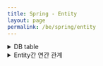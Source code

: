 ```yaml
---
title: Spring - Entity
layout: page
permalink: /be/spring/entity
---
```



<details>
<summary>DB table</summary>
<div markdown="1">

---
**테이블간 연관 관계**
고객 테이블과 음식 테이블이 있을때,
고객이 음식을 주문하면, 주문 정보는 어느 테이블에 들어가는가?
정답은 "중간 테이블이 필요하다" 이다.

- 고객 테이블의 경우<br>
  한명의 고객이 여러 음식을 주문할 수 있다. -> 고객:음식=1:N
  Kim이 불고기 피자(1), 포테이토 피자(2)를 주문하면 고객 테이블에 다음과 같이 저장된다.


{% highlight ruby %}
INSERT INTO users (name, food_id) VALUES ('Kim', 1);
INSERT INTO users (name, food_id) VALUES ('Kim', 2);
{% endhighlight %}


이 경우 Kim이라는 고객이 중복 생성되어 id를 1,2를 할당받는 문제가 생긴다.

- 음식 테이블의 경우<br>
  하나의 음식은 여러 고객에게 주문될 수 있다. 음식:고객=1:N
  후라이트 치킨이 1,2번 고객에게 주문되면 음식 테이블에 다음과 같이 저장된다.

{% highlight ruby %}
INSERT INTO food (name, price, user_id) VALUES ('후라이드 치킨', 15000, 1);
INSERT INTO food (name, price, user_id) VALUES ('후라이드 치킨', 15000, 2);
{% endhighlight %}

이 경우도 불필요하게 음식의 이름이 중복 생성되는 문제가 발생한다.

위 두 경우를 종합하면 고객:음식=1:N, 음식:고객=1:N 즉 고객:음식=N:M 이라고 볼 수 있다.
N:M 연관 관계의 테이블은 중간 테이블을 생성해서 연관 관계를 해결 할 수 있게 된다.

- 중간 테이블의 경우<br>
  {% highlight ruby %}
  INSERT INTO orders (user_id, food_id, order_date) VALUES (1, 1, SYSDATE());
  INSERT INTO orders (user_id, food_id, order_date) VALUES (2, 1, SYSDATE());
  INSERT INTO orders (user_id, food_id, order_date) VALUES (2, 2, SYSDATE());
  INSERT INTO orders (user_id, food_id, order_date) VALUES (1, 4, SYSDATE());
  INSERT INTO orders (user_id, food_id, order_date) VALUES (2, 3, SYSDATE());
  {% endhighlight %}
처럼 유저, 음식, 날짜를 이용해서 중복없이 처리할 수 있다.


이렇게 3개의 테이블을 sql로 조회하기 위해선 join문을 사용할 수 있는데,
join문은 동일한 column이 있으면 가능하기 때문에 방향이라는 개념은 존재하지 않는다.

---
</div>
</details>



<details>
<summary>Entity간 연간 관계</summary>
<div markdown="1">

---
한명의 고객이 여러 음식을 주문할 수 있는 음식:고객=N:1 관계인 경우
고객 Entity에서 `List<Food> foodList = new ArrayList<>()`를 통해 여러번 접근이 가능함을 표현할 수 있다.
DB 테이블은 join을 통해서 바로바로 접근이 가능하지만, Entity는 필드에 해당 정보가 없으면 조회가 불가능하기 때문이다.
따라서 테이블에 실제 column으론 존재하지 않지만 Entity 상태에서 다른 Entity를 참조하기 위해 이러한 방법을 사용한다.

---
**단방향**
{% highlight ruby %}
@Entity
@Table(name = "food")
public class Food {
  @Id
  @GeneratedValue(strategy = GenerationType.IDENTITY)
  private Long id;
  private String name;
  private double price;

  @ManyToOne
  @JoinColumn(name = "user_id")
  private User user;
}
{% endhighlight %}
///////////////////////////////
{% highlight ruby %}
@Entity
@Table(name = "users")
public class User {
  @Id
  @GeneratedValue(strategy = GenerationType.IDENTITY)
  private Long id;
  private String name;
}
{% endhighlight %}

음식 Entity: @ManyToOne라는 관계 어노테이션과 @JoinColumn라는 외래 키 column 지정 어노테이션을 사용
고객 Entity: 그냥 아무것도 없음. 즉, 고객에선 음식을 참조할 수 없다.
이런 관계를 단방향 관계라고 한다.

---
**양방향**
{% highlight ruby %}
@Entity
@Table(name = "food")
public class Food {
@Id
@GeneratedValue(strategy = GenerationType.IDENTITY)
  private Long id;
  private String name;
  private double price;

  @ManyToOne
  @JoinColumn(name = "user_id")
  private User user;
}
{% endhighlight %}
///////////////////////////////
{% highlight ruby %}
@Entity
@Table(name = "users")
public class User {
  @Id
  @GeneratedValue(strategy = GenerationType.IDENTITY)
  private Long id;
  private String name;

  @OneToMany(mappedBy = "user")
  private List<Food> foodList = new ArrayList<>();
}
{% endhighlight %}

음식 Entity: 단방향의 상태와 동일
고객 Entity: @OneToMany라는 관계 어노테이션이 생겼고, mappedBy = "user" 옵션을 통해 Food 엔터티의 user 필드에 의해 매핑됨을 알린다.
물론 Food Entity는 아래 List<Food>를 통해 알게되는 것이고, user는 Food의 private User user;를 말하는 것이다.


---
</div>
</details>
